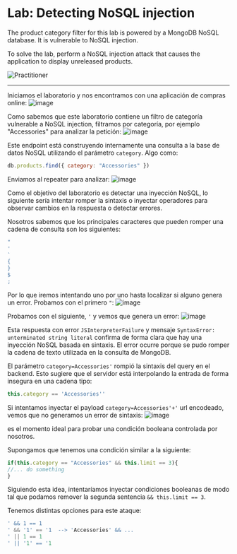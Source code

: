 # Lab: Detecting NoSQL injection

The product category filter for this lab is powered by a MongoDB NoSQL database. It is vulnerable to NoSQL injection.

To solve the lab, perform a NoSQL injection attack that causes the application to display unreleased products.

![Practitioner](https://img.shields.io/badge/level-Apprentice-green) 

---

Iniciamos el laboratorio y nos encontramos con una aplicación de compras online:
![image](https://github.com/user-attachments/assets/1abde02c-5547-463c-8f33-6c7c22fdde9c)

Como sabemos que este laboratorio contiene un filtro de categoría vulnerable a NoSQL injection, filtramos por categoría, por ejemplo "Accessories" para analizar la petición:
![image](https://github.com/user-attachments/assets/65eb83ae-8800-4771-bb96-89f8cd8c8d6b)

Este endpoint está construyendo internamente una consulta a la base de datos NoSQL utilizando el parámetro `category`. Algo como:
```javascript
db.products.find({ category: "Accessories" })
```

Enviamos al repeater para analizar:
![image](https://github.com/user-attachments/assets/64463e85-2c66-43cb-8485-02b19e7cc798)

Como el objetivo del laboratorio es detectar una inyección NoSQL, lo siguiente sería intentar romper la sintaxis o inyectar operadores para observar cambios en la respuesta o detectar errores.

Nosotros sabemos que los principales caracteres que pueden romper una cadena de consulta son los siguientes:
```php
"
'
`
{
}
$
;
```
Por lo que iremos intentando uno por uno hasta localizar si alguno genera un error.
Probamos con el primero `"`:
![image](https://github.com/user-attachments/assets/ad6bd9a1-7a63-44dc-aae9-96c749bfced9)

Probamos con el siguiente, `'` y vemos que genera un error:
![image](https://github.com/user-attachments/assets/cbc3dada-4e72-454d-9c17-e91f7d7f96cf)

Esta respuesta con error `JSInterpreterFailure` y mensaje `SyntaxError: unterminated string literal` confirma de forma clara que hay una inyección NoSQL basada en sintaxis. El error ocurre porque se pudo romper la cadena de texto utilizada en la consulta de MongoDB.

El parámetro `category=Accessories'` rompió la sintaxis del query en el backend. Esto sugiere que el servidor está interpolando la entrada de forma insegura en una cadena tipo:
```javascript
this.category == 'Accessories''
```

Si intentamos inyectar el payload `category=Accessories'+'` url encodeado, vemos que no generamos un error de sintaxis:
![image](https://github.com/user-attachments/assets/a93e078a-a0c5-4a2f-9b9e-4203eeca158b)

es el momento ideal para probar una condición booleana controlada por nosotros.

Supongamos que tenemos una condición similar a la siguiente:
```javascript
if(this.category == "Accessories" && this.limit == 3){
//... do something
}
```
Siguiendo esta idea, intentaríamos inyectar condiciones booleanas de modo tal que podamos remover la segunda sentencia `&& this.limit == 3`.

Tenemos distintas opciones para este ataque:
```php
' && 1 == 1
' && '1' == '1  --> 'Accessories' && ...
' || 1 == 1
' || '1' == '1
```
